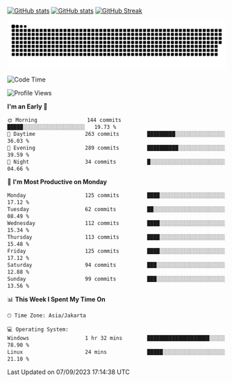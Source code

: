[![GitHub stats](https://github-readme-stats.vercel.app/api?username=aurelioklv&card_width=500&show_icons=true&rank_icon=github&theme=solarized-dark#gh-dark-mode-only)](https://github.com/anuraghazra/github-readme-stats#gh-dark-mode-only)
[![GitHub stats](https://github-readme-stats.vercel.app/api?username=aurelioklv&card_width=500&show_icons=true&rank_icon=github&theme=buefy#gh-light-mode-only)](https://github.com/anuraghazra/github-readme-stats#gh-light-mode-only)
[![GitHub Streak](https://streak-stats.demolab.com/?user=aurelioklv&card_width=336&theme=solarized-dark)](https://git.io/streak-stats)

<picture>
  <source media="(prefers-color-scheme: dark)" srcset="https://raw.githubusercontent.com/aurelioklv/aurelioklv/snake-output/github-contribution-grid-snake-dark.svg">
  <source media="(prefers-color-scheme: light)" srcset="https://raw.githubusercontent.com/aurelioklv/aurelioklv/snake-output/github-contribution-grid-snake.svg">
  <img alt="github contribution grid snake animation" src="https://raw.githubusercontent.com/aurelioklv/aurelioklv/snake-output/github-contribution-grid-snake.svg">
</picture>

<!--START_SECTION:waka-->
![Code Time](http://img.shields.io/badge/Code%20Time-130%20hrs%207%20mins-blue)

![Profile Views](http://img.shields.io/badge/Profile%20Views-0-blue)

**I'm an Early 🐤** 

```text
🌞 Morning                144 commits         █████░░░░░░░░░░░░░░░░░░░░   19.73 % 
🌆 Daytime                263 commits         █████████░░░░░░░░░░░░░░░░   36.03 % 
🌃 Evening                289 commits         ██████████░░░░░░░░░░░░░░░   39.59 % 
🌙 Night                  34 commits          █░░░░░░░░░░░░░░░░░░░░░░░░   04.66 % 
```
📅 **I'm Most Productive on Monday** 

```text
Monday                   125 commits         ████░░░░░░░░░░░░░░░░░░░░░   17.12 % 
Tuesday                  62 commits          ██░░░░░░░░░░░░░░░░░░░░░░░   08.49 % 
Wednesday                112 commits         ████░░░░░░░░░░░░░░░░░░░░░   15.34 % 
Thursday                 113 commits         ████░░░░░░░░░░░░░░░░░░░░░   15.48 % 
Friday                   125 commits         ████░░░░░░░░░░░░░░░░░░░░░   17.12 % 
Saturday                 94 commits          ███░░░░░░░░░░░░░░░░░░░░░░   12.88 % 
Sunday                   99 commits          ███░░░░░░░░░░░░░░░░░░░░░░   13.56 % 
```


📊 **This Week I Spent My Time On** 

```text
🕑︎ Time Zone: Asia/Jakarta

💻 Operating System: 
Windows                  1 hr 32 mins        ████████████████████░░░░░   78.90 % 
Linux                    24 mins             █████░░░░░░░░░░░░░░░░░░░░   21.10 % 
```


 Last Updated on 07/09/2023 17:14:38 UTC
<!--END_SECTION:waka-->
